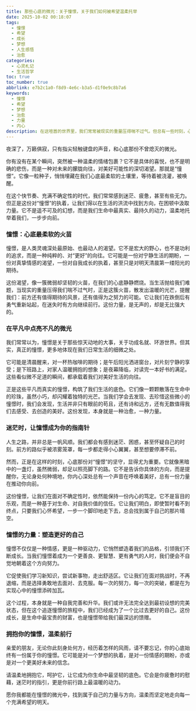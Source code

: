 ```yaml
---
title: 那些心底的微光：关于憧憬，关于我们如何被希望温柔托举
date: 2025-10-02 00:18:07
tags:
  - 憧憬
  - 希望
  - 成长
  - 梦想
  - 人生感悟
  - 治愈
categories:
  - 心灵札记
  - 生活哲学
toc: true
toc_number: true
abbrlink: e7b2c1a0-f8d9-4e6c-b3a5-d1f0e9c8b7a6
keywords:
  - 憧憬
  - 希望
  - 梦想
  - 治愈
  - 力量
  - 内心
description: 在这喧嚣的世界里，我们常常被现实的重量压得喘不过气。但总有一些时刻，心底会升腾起一股温柔的力量，那是对未来的憧憬，对美好的向往。它不是遥不可及的幻想，而是我们生命中最真实、最持久的动力。这篇文章，想与你一同感受这份力量，如何在平凡中点亮我们前行的路，温柔地托举起每一个疲惫的灵魂。
---
```


夜深了，万籁俱寂，只有指尖轻触键盘的声音，和心底那份不曾熄灭的微光。

你有没有在某个瞬间，突然被一种温柔的情绪包裹？它不是具体的喜悦，也不是明确的悲伤，而是一种对未来的朦胧向往，对美好可能性的深切渴望。那就是“憧憬”。它像一粒种子，悄悄埋藏在我们心底最柔软的土壤里，等待着被浇灌，被唤醒。

在这个快节奏、充满不确定性的时代，我们常常感到迷茫、疲惫，甚至有些无力。但正是这份对“憧憬”的执着，让我们得以在生活的洪流中找到方向，在困顿中汲取力量。它不是遥不可及的幻想，而是我们生命中最真实、最持久的动力，温柔地托举着我们，一步步向前。

### 憧憬：心底最柔软的火苗

憧憬，是人类灵魂深处最原始、也最动人的渴望。它不是宏大的野心，也不是功利的追求，而是一种纯粹的、对“更好”的向往。它可能是一份对宁静生活的期盼，一份对真挚情感的渴望，一份对自我成长的执着，甚至只是对明天清晨第一缕阳光的期待。

这份渴望，像一簇微弱却坚韧的火苗，在我们的心底静静燃烧。当生活抛给我们难题，当现实的重量压得我们喘不过气时，正是这簇火苗，散发出温暖的光芒，提醒我们：前方还有值得期待的风景，还有值得为之努力的可能。它让我们在跌倒后有勇气重新站起，在迷失时有方向继续前行。这份力量，是无声的，却是无比强大的。

### 在平凡中点亮不凡的微光

我们常常以为，憧憬是关于那些惊天动地的大事，关于功成名就、环游世界。但其实，真正的憧憬，更多地体现在我们日常生活的细微之处。

它可能是清晨醒来，对一杯热咖啡的期待；是午后阳光洒进窗台，对片刻宁静的享受；是下班路上，对家人温暖拥抱的想象；是夜幕降临，对读完一本好书的满足。这些看似微不足道的瞬间，都承载着我们对美好生活的向往。

正是这些平凡而真实的憧憬，构筑了我们生活的底色。它们像一颗颗散落在生命中的珍珠，虽然小巧，却闪耀着独特的光芒。当我们学会去发现、去珍惜这些微小的憧憬时，我们会发现，生活并非只有眼前的苟且，还有诗和远方，还有无数值得我们去感受、去创造的美好。这份发现，本身就是一种治愈，一种力量。

### 迷茫时，让憧憬成为你的指南针

人生之路，并非总是一帆风顺。我们都会有感到迷茫、困惑，甚至怀疑自己的时刻。前方的路似乎被浓雾笼罩，每一步都走得小心翼翼，甚至想要停滞不前。

然而，正是在这样的时刻，心底那份对“憧憬”的坚守，显得尤为重要。它就像黑暗中的一盏灯，虽然微弱，却足以照亮脚下的路。它不是告诉你具体的方向，而是提醒你，无论身处何种境地，你内心深处总有一个声音在呼唤着美好，总有一份力量在推动你向前。

这份憧憬，让我们在面对不确定性时，依然能保持一份内心的笃定。它不是盲目的乐观，而是一种基于对生命、对自我价值的信任。它让我们明白，即使暂时看不到终点，只要我们心怀希望，一步一个脚印地走下去，总会找到属于自己的那片晴空。

### 憧憬的力量：塑造更好的自己

憧憬不仅仅是一种情感，更是一种驱动力，它悄然塑造着我们的品格，引领我们不断成长。当我们憧憬着成为一个更善良、更智慧、更有勇气的人时，我们便会不自觉地朝着这个方向努力。

它促使我们学习新知识，尝试新事物，走出舒适区。它让我们在面对挑战时，不再退缩，而是选择勇敢地去面对、去克服。每一次的努力，每一次的突破，都是在为实现心中的憧憬添砖加瓦。

这个过程，本身就是一种自我完善和升华。我们或许无法完全达到最初设想的完美状态，但在这个追逐憧憬的旅程中，我们已经成为了一个比过去更好的自己。这份成长，是生命中最宝贵的财富，也是憧憬带给我们最深远的馈赠。

### 拥抱你的憧憬，温柔前行

亲爱的朋友，无论你此刻身处何方，经历着怎样的风雨，请不要忘记，你的心底始终有一份属于你的憧憬。它可能是对一个梦想的执着，是对一份情感的期盼，亦或是对一个更美好未来的信念。

请温柔地拥抱它，呵护它，让它成为你生命中最坚韧的底色。它会是你疲惫时的慰藉，迷茫时的指引，更是你前行路上最温暖的动力。

愿你我都能在憧憬的微光中，找到属于自己的力量与方向，温柔而坚定地走向每一个充满希望的明天。